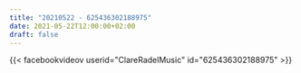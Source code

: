 ```yaml
---
title: "20210522 - 625436302188975"
date: 2021-05-22T12:00:00+02:00
draft: false
---
```


{{< facebookvideov userid="ClareRadelMusic" id="625436302188975" >}}